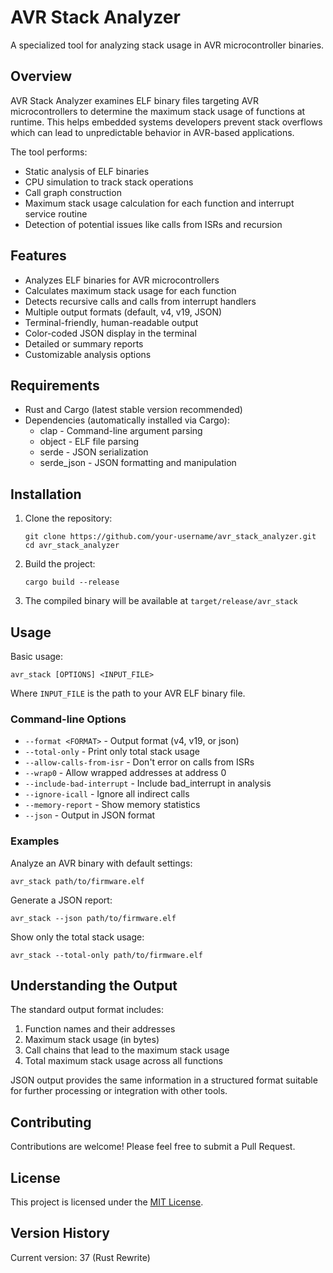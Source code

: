 # AVR Stack Analyzer

A specialized tool for analyzing stack usage in AVR microcontroller binaries.

## Overview

AVR Stack Analyzer examines ELF binary files targeting AVR microcontrollers to determine the maximum stack usage of functions at runtime. This helps embedded systems developers prevent stack overflows which can lead to unpredictable behavior in AVR-based applications.

The tool performs:
- Static analysis of ELF binaries
- CPU simulation to track stack operations
- Call graph construction
- Maximum stack usage calculation for each function and interrupt service routine
- Detection of potential issues like calls from ISRs and recursion

## Features

- Analyzes ELF binaries for AVR microcontrollers
- Calculates maximum stack usage for each function
- Detects recursive calls and calls from interrupt handlers
- Multiple output formats (default, v4, v19, JSON)
- Terminal-friendly, human-readable output
- Color-coded JSON display in the terminal
- Detailed or summary reports
- Customizable analysis options

## Requirements

- Rust and Cargo (latest stable version recommended)
- Dependencies (automatically installed via Cargo):
  - clap - Command-line argument parsing
  - object - ELF file parsing
  - serde - JSON serialization
  - serde_json - JSON formatting and manipulation

## Installation

1. Clone the repository:
   ```
   git clone https://github.com/your-username/avr_stack_analyzer.git
   cd avr_stack_analyzer
   ```

2. Build the project:
   ```
   cargo build --release
   ```

3. The compiled binary will be available at `target/release/avr_stack`

## Usage

Basic usage:
```
avr_stack [OPTIONS] <INPUT_FILE>
```

Where `INPUT_FILE` is the path to your AVR ELF binary file.

### Command-line Options

- `--format <FORMAT>` - Output format (v4, v19, or json)
- `--total-only` - Print only total stack usage
- `--allow-calls-from-isr` - Don't error on calls from ISRs
- `--wrap0` - Allow wrapped addresses at address 0
- `--include-bad-interrupt` - Include bad_interrupt in analysis
- `--ignore-icall` - Ignore all indirect calls
- `--memory-report` - Show memory statistics
- `--json` - Output in JSON format

### Examples

Analyze an AVR binary with default settings:
```
avr_stack path/to/firmware.elf
```

Generate a JSON report:
```
avr_stack --json path/to/firmware.elf
```

Show only the total stack usage:
```
avr_stack --total-only path/to/firmware.elf
```

## Understanding the Output

The standard output format includes:

1. Function names and their addresses
2. Maximum stack usage (in bytes)
3. Call chains that lead to the maximum stack usage
4. Total maximum stack usage across all functions

JSON output provides the same information in a structured format suitable for further processing or integration with other tools.

## Contributing

Contributions are welcome! Please feel free to submit a Pull Request.

## License

This project is licensed under the [MIT License](LICENSE).

## Version History

Current version: 37 (Rust Rewrite)
